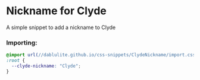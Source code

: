 # Nickname for Clyde
A simple snippet to add a nickname to Clyde
### Importing:
```css
@import url(//dablulite.github.io/css-snippets/ClydeNickname/import.css);
:root {
  --clyde-nickname: "Clyde";
}
```
